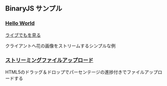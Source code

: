 ## BinaryJS サンプル

### [Hello World](https://github.com/binaryjs/binaryjs/tree/master/examples/helloworld)

[ライブでもを見る](http://examples.binaryjs.com/hw.html)

クライアントへ花の画像をストリームするシンプルな例

### [ストリーミングファイルアップロード](https://github.com/binaryjs/binaryjs/tree/master/examples/fileupload)

HTML5のドラッグ＆ドロップでパーセンテージの進捗付きでファイルアップロードする
